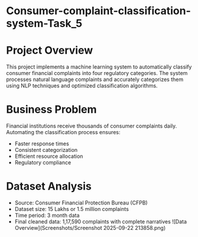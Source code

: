 # Consumer-complaint-classification-system-Task_5
# Project Overview
This project implements a machine learning system to automatically classify consumer financial complaints into four regulatory categories. The system processes natural language complaints and accurately categorizes them using NLP techniques and optimized classification algorithms.
# Business Problem
Financial institutions receive thousands of consumer complaints daily. Automating the classification process ensures:
- Faster response times
- Consistent categorization
- Efficient resource allocation
- Regulatory compliance
# Dataset Analysis
- Source: Consumer Financial Protection Bureau (CFPB)
- Dataset size: 15 Lakhs or 1.5 million complaints
- Time period: 3 month data
- Final cleaned data: 1,17,590 complaints with complete narratives
![Data Overview](Screenshots/Screenshot 2025-09-22 213858.png)
